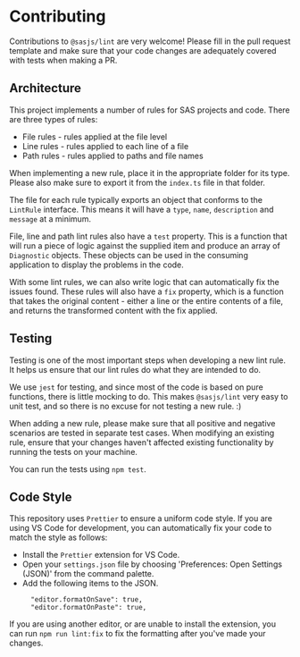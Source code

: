 # Contributing

Contributions to `@sasjs/lint` are very welcome!
Please fill in the pull request template and make sure that your code changes are adequately covered with tests when making a PR.

## Architecture

This project implements a number of rules for SAS projects and code. There are three types of rules:

* File rules - rules applied at the file level
* Line rules - rules applied to each line of a file 
* Path rules - rules applied to paths and file names

When implementing a new rule, place it in the appropriate folder for its type.
Please also make sure to export it from the `index.ts` file in that folder.

The file for each rule typically exports an object that conforms to the `LintRule` interface.
This means it will have a `type`, `name`, `description` and `message` at a minimum.

File, line and path lint rules also have a `test` property.
This is a function that will run a piece of logic against the supplied item and produce an array of `Diagnostic` objects.
These objects can be used in the consuming application to display the problems in the code.

With some lint rules, we can also write logic that can automatically fix the issues found.
These rules will also have a `fix` property, which is a function that takes the original content -
either a line or the entire contents of a file, and returns the transformed content with the fix applied.

## Testing

Testing is one of the most important steps when developing a new lint rule.
It helps us ensure that our lint rules do what they are intended to do.

We use `jest` for testing, and since most of the code is based on pure functions, there is little mocking to do.
This makes `@sasjs/lint` very easy to unit test, and so there is no excuse for not testing a new rule. :)

When adding a new rule, please make sure that all positive and negative scenarios are tested in separate test cases.
When modifying an existing rule, ensure that your changes haven't affected existing functionality by running the tests on your machine.

You can run the tests using `npm test`.

## Code Style

This repository uses `Prettier` to ensure a uniform code style.
If you are using VS Code for development, you can automatically fix your code to match the style as follows:

- Install the `Prettier` extension for VS Code.
- Open your `settings.json` file by choosing 'Preferences: Open Settings (JSON)' from the command palette.
- Add the following items to the JSON.
  ```
    "editor.formatOnSave": true,
    "editor.formatOnPaste": true,
  ```

If you are using another editor, or are unable to install the extension, you can run `npm run lint:fix` to fix the formatting after you've made your changes.

